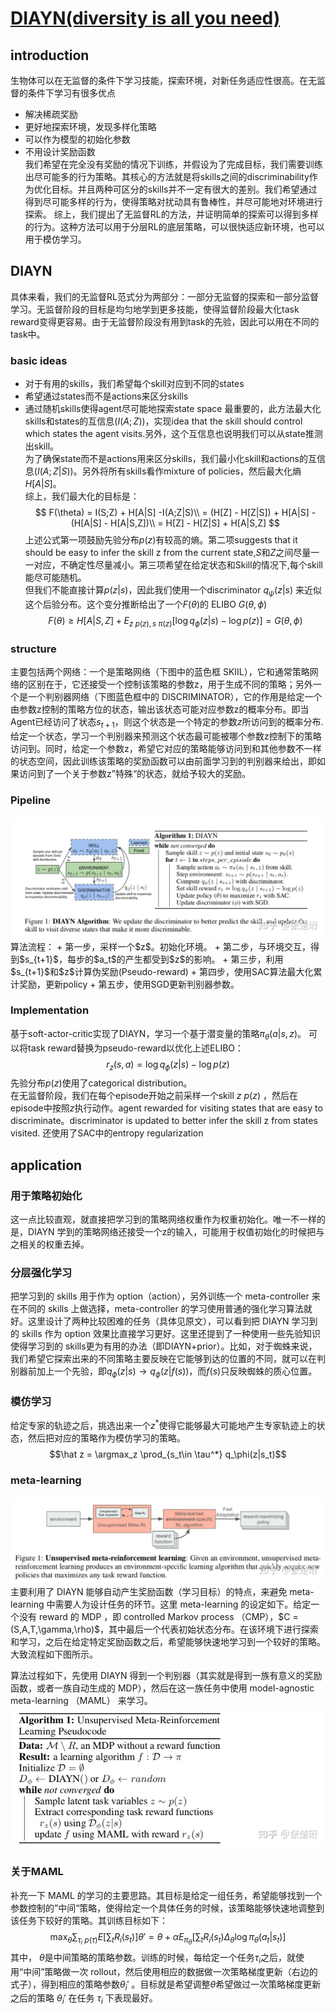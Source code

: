 # [DIAYN(diversity is all you need)](https://arxiv.org/pdf/1802.06070.pdf)
## introduction
生物体可以在无监督的条件下学习技能，探索环境，对新任务适应性很高。在无监督的条件下学习有很多优点
+ 解决稀疏奖励
+ 更好地探索环境，发现多样化策略
+ 可以作为模型的初始化参数
+ 不用设计奖励函数  
我们希望在完全没有奖励的情况下训练，并假设为了完成目标，我们需要训练出尽可能多的行为策略。其核心的方法就是将skills之间的discriminability作为优化目标。并且两种可区分的skills并不一定有很大的差别。我们希望通过得到尽可能多样的行为，使得策略对扰动具有鲁棒性，并尽可能地对环境进行探索。
综上，我们提出了无监督RL的方法，并证明简单的探索可以得到多样的行为。这种方法可以用于分层RL的底层策略，可以很快适应新环境，也可以用于模仿学习。

## DIAYN
具体来看，我们的无监督RL范式分为两部分：一部分无监督的探索和一部分监督学习。无监督阶段的目标是均匀地学到更多技能，使得监督阶段最大化task reward变得更容易。由于无监督阶段没有用到task的先验，因此可以用在不同的task中。
### basic ideas
+ 对于有用的skills，我们希望每个skill对应到不同的states
+ 希望通过states而不是actions来区分skills
+ 通过随机skills使得agent尽可能地探索state space
最重要的，此方法最大化skills和states的互信息($I(A;Z)$)，实现idea that the skill should control
which states the agent visits.另外，这个互信息也说明我们可以从state推测出skill。  
为了确保state而不是actions用来区分skills，我们最小化skill和actions的互信息($I(A;Z|S)$)。另外将所有skills看作mixture of policies，然后最大化熵$H[A|S]$。  
综上，我们最大化的目标是：
$$
F(\theta) = I(S;Z) + H[A|S] -I(A;Z|S)\\
= (H[Z] - H[Z|S]) + H[A|S] - (H[A|S] - H[A|S,Z])\\
= H[Z] - H[Z|S] + H[A|S,Z]
$$
上述公式第一项鼓励先验分布$p(z)$有较高的熵。第二项suggests that it should be easy to infer the skill z from the current state,$S$和$Z$之间尽量一一对应，不确定性尽量减小。第三项希望在给定状态和Skill的情况下,每个skill能尽可能随机。  
但我们不能直接计算$p(z|s)$，因此我们使用一个discriminator $q_\psi(z|s)$ 来近似这个后验分布。这个变分推断给出了一个$F(\theta)$的 ELIBO $G(\theta,\phi)$
$$F(\theta) \ge H[A|S,Z] + E_{z~p(z),s~\pi(z)}[\log q_\phi(z|s) - \log p(z)] = G(\theta,\phi)$$

### structure
主要包括两个网络：一个是策略网络（下图中的蓝色框 SKIIL），它和通常策略网络的区别在于，它还接受一个控制该策略的参数z，用于生成不同的策略；另外一个是一个判别器网络（下图蓝色框中的 DISCRIMINATOR），它的作用是给定一个由参数z控制的策略方位的状态，输出该状态可能对应参数z的概率分布。即当Agent已经访问了状态$s_{t+1}$，则这个状态是一个特定的参数$z$所访问到的概率分布.
给定一个状态，学习一个判别器来预测这个状态最可能被哪个参数z控制下的策略访问到。同时，给定一个参数z，希望它对应的策略能够访问到和其他参数不一样的状态空间，因此训练该策略的奖励函数可以由前面学习到的判别器来给出，即如果访问到了一个关于参数z”特殊“的状态，就给予较大的奖励。

### Pipeline 
<img src="https://github.com/EthanYang233/MyWiki/blob/master/pics/DIAYN.jpg?raw=true">  
算法流程：
+ 第一步，采样一个$z$。初始化环境。
+ 第二步，与环境交互，得到$s_{t+1}$，每步的$a_t$的产生都受到$z$的影响。
+ 第三步，利用$s_{t+1}$和$z$计算伪奖励(Pseudo-reward)
+ 第四步，使用SAC算法最大化累计奖励，更新policy
+ 第五步，使用SGD更新判别器参数。

### Implementation
基于soft-actor-critic实现了DIAYN，学习一个基于潜变量的策略$\pi_\theta(a|s,z)$。
可以将task reward替换为pseudo-reward以优化上述ELIBO：
$$r_z(s,a) = \log q_\phi(z|s) - \log p(z)$$
先验分布$p(z)$使用了categorical distribution。  
在无监督阶段，我们在每个episode开始之前采样一个skill $z ~ p(z)$ ，然后在episode中按照$z$执行动作。agent rewarded for visiting states that are easy to discriminate。discriminator is updated to better infer the skill z from states visited. 还使用了SAC中的entropy regularization

## application
### 用于策略初始化
这一点比较直观，就直接把学习到的策略网络权重作为权重初始化。唯一不一样的是，DIAYN 学到的策略网络还接受一个z的输入，可能用于权值初始化的时候把与之相关的权重去掉。

### 分层强化学习
把学习到的 skills 用于作为 option（action），另外训练一个 meta-controller 来在不同的 skills 上做选择，meta-controller 的学习使用普通的强化学习算法就好。这里设计了两种比较困难的任务（具体见原文），可以看到把 DIAYN 学习到的 skills 作为 option 效果比直接学习更好。这里还提到了一种使用一些先验知识使得学习到的 skills更为有用的办法（即DIAYN+prior）。比如，对于蜘蛛来说，我们希望它探索出来的不同策略主要反映在它能够到达的位置的不同，就可以在判别器前加上一个先验，即$q_\phi(z|s) \to q_\phi(z|f(s))$，而$f(s)$只反映蜘蛛的质心位置。

### 模仿学习
给定专家的轨迹之后，挑选出来一个$z^*$使得它能够最大可能地产生专家轨迹上的状态，然后把对应的策略作为模仿学习的策略。
$$\hat z = \argmax_z \prod_{s_t\in \tau^*} q_\phi(z|s_t)$$

### meta-learning
<img src="https://github.com/EthanYang233/MyWiki/blob/master/pics/DIAYN4.jpg?raw=true">  
主要利用了 DIAYN 能够自动产生奖励函数（学习目标）的特点，来避免 meta-learning 中需要人为设计任务的环节。这里 meta-learning 的设定如下。给定一个没有 reward 的 MDP ，即 controlled Markov process （CMP），$C = (S,A,T,\gamma,\rho)$，其中最后一个代表初始状态分布。在该环境下进行探索和学习，之后在给定特定奖励函数之后，希望能够快速地学习到一个较好的策略。大致流程如下图所示。

算法过程如下，先使用 DIAYN 得到一个判别器（其实就是得到一族有意义的奖励函数，或者一族自动生成的 MDP），然后在这一族任务中使用 model-agnostic meta-learning （MAML） 来学习。
<img src="https://github.com/EthanYang233/MyWiki/blob/master/pics/DIAYN1.jpg?raw=true">  

### 关于MAML
补充一下 MAML 的学习的主要思路。其目标是给定一组任务，希望能够找到一个参数控制的”中间“策略，使得给定一个具体任务的时候，该策略能够快速地调整到该任务下较好的策略。其训练目标如下：
$$\max_\theta \sum_{\tau_i~p(\tau)}E\left [\sum_t R_i(s_t) \right ] \theta ' = \theta + \alpha E_{\pi_\theta} \left [ \sum_t R_i(s_t) \Delta_\theta \log \pi_\theta(a_t|s_t) \right ]$$
其中， $\theta$是中间策略的策略参数。训练的时候，每给定一个任务$\tau_i$之后，就使用“中间”策略做一次 rollout，然后使用相应的数据做一次策略梯度更新（右边的式子），得到相应的策略参数$\theta_i'$ 。目标就是希望调整$\theta$希望做过一次策略梯度更新之后的策略 $\theta_i'$ 在任务 $\tau_i$ 下表现最好。